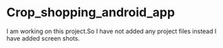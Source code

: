 # Crop_shopping_android_app
I am working on this project.So I have not added any project files
instead I have added screen shots. 
